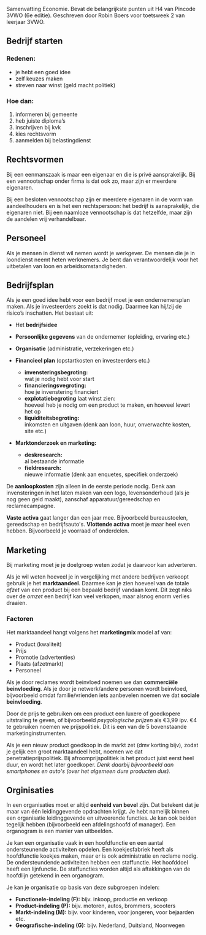Samenvatting Economie. Bevat de belangrijkste punten uit H4 van Pincode 3VWO (6e editie). Geschreven door Robin Boers voor toetsweek 2 van leerjaar 3VWO.

## Bedrijf starten

### Redenen:

- je hebt een goed idee
- zelf keuzes maken
- streven naar winst (geld macht politiek)

### Hoe dan:

1. informeren bij gemeente
2. heb juiste diploma’s
3. inschrijven bij kvk
4. kies rechtsvorm
5. aanmelden bij belastingdienst


## Rechtsvormen

Bij een eenmanszaak is maar een eigenaar en die is privé aansprakelijk. Bij een vennootschap onder firma is dat ook zo, maar zijn er meerdere eigenaren.

Bij een besloten vennootschap zijn er meerdere eigenaren in de vorm van aandeelhouders en is het een rechtspersoon: het bedrijf is aansprakelijk, die eigenaren niet. Bij een naamloze vennootschap is dat hetzelfde, maar zijn de aandelen vrij verhandelbaar.

## Personeel

Als je mensen in dienst wil nemen wordt je werkgever. De mensen die je in loondienst neemt heten werknemers. Je bent dan verantwoordelijk voor het uitbetalen van loon en arbeidsomstandigheden.

## Bedrijfsplan

Als je een goed idee hebt voor een bedrijf moet je een ondernemersplan maken. Als je investeerders zoekt is dat nodig. Daarmee kan hij/zij de risico’s inschatten. Het bestaat uit:

- Het **bedrijfsidee**
- **Persoonlijke gegevens** van de ondernemer (opleiding, ervaring etc.)
- **Organisatie** (administratie, verzekeringen etc.)

- **Financieel plan** (opstartkosten en investeerders etc.)
	- **invensteringsbegroting:**   
	  wat je nodig hebt voor start
	- **financieringsvegroting:**  
	  hoe je invenstering financiert
	- **explotatiebegroting** laat winst zien:  
	  hoeveel heb je nodig om een product te maken, en hoeveel levert het op
	- **liquiditeitsbegroting:**  
	  inkomsten en uitgaven (denk aan loon, huur, onverwachte kosten, site etc.)

- **Marktonderzoek en marketing:**
	- **deskresearch:**  
	  al bestaande informatie
	- **fieldresearch:**  
	  nieuwe informatie (denk aan enquetes, specifiek onderzoek)
	  
De **aanloopkosten** zijn alleen in de eerste periode nodig. Denk aan invensteringen in het laten maken van een logo, levensonderhoud (als je nog geen geld maakt), aanschaf apparatuur/gereedschap en reclamecampagne.

**Vaste activa** gaat langer dan een jaar mee. Bijvoorbeeld bureaustoelen, gereedschap en bedrijfsauto's. **Vlottende activa** moet je maar heel even hebben. Bijvoorbeeld je voorraad of onderdelen.

## Marketing

Bij marketing moet je je doelgroep weten zodat je daarvoor kan adverteren.

Als je wil weten hoeveel je in vergelijking met andere bedrijven verkoopt gebruik je het **marktaandeel**. Daarmee kan je zien hoeveel van de totale _afzet_ van een product bij een bepaald bedrijf vandaan komt. Dit zegt niks over de _omzet_ een bedrijf kan veel verkopen, maar alsnog enorm verlies draaien.

### Factoren

Het marktaandeel hangt volgens het **marketingmix** model af van:

- Product (kwaliteit)
- Prijs
- Promotie (advertenties)
- Plaats (afzetmarkt)
- Personeel


Als je door reclames wordt beinvloed noemen we dan **commerciële beinvloeding**. Als je door je netwerk/andere personen wordt beinvloed, bijvoorbeeld omdat familie/vrienden iets aanbevelen noemen we dat **sociale beinvloeding**.

Door de prijs te gebruiken om een product een luxere of goedkopere uitstraling te geven, of bijvoorbeeld _psygologische prijzen_ als €3,99 ipv. €4 te gebruiken noemen we prijspolitiek. Dit is een van de 5 bovenstaande marketinginstrumenten.

Als je een nieuw product goedkoop in de markt zet (dmv korting bijv), zodat je gelijk een groot marktaandeel hebt, noemen we dat penetratieprijspolitiek. Bij afroomprijspolitiek is het product juist eerst heel duur, en wordt het later goedkoper. _Denk daarbij bijvoorbeeld aan smartphones en auto's (over het algemeen dure producten dus)._

## Orginisaties

In een organisaties moet er altijd **eenheid van bevel** zijn. Dat betekent dat je maar van één leidinggevende opdrachten krijgt. Je hebt namelijk binnen een organisatie leidinggevende en uitvoerende functies. Je kan ook beiden tegelijk hebben (bijvoorbeeld een afdelingshoofd of manager). Een organogram is een manier van uitbeelden.

Je kan een organisatie vaak in een hoofdfunctie en een aantal ondersteunende activiteiten opdelen. Een koekjesfabriek heeft als hoofdfunctie koekjes maken, maar er is ook administratie en reclame nodig. De ondersteundende activiteiten hebben een staffunctie. Het hoofddoel heeft een lijnfunctie. De staffuncties worden altijd als aftakkingen van de hoofdlijn getekend in een organogram.

Je kan je organisatie op basis van deze subgroepen indelen:

- **Functionele-indeling (F):** bijv. inkoop, productie en verkoop
- **Product-indeling (P):** bijv. motoren, autos, brommers, scooters
- **Markt-indeling (M):** bijv. voor kinderen, voor jongeren, voor bejaarden etc.
- **Geografische-indeling (G):** bijv. Nederland, Duitsland, Noorwegen